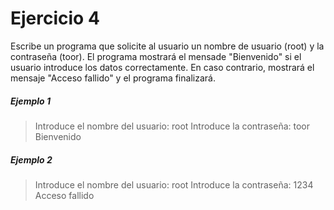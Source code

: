 # Ejercicio 4

Escribe un programa que solicite al usuario un nombre de usuario (root) y la contraseña (toor). El programa mostrará el mensade "Bienvenido" si el usuario introduce los datos correctamente. En caso contrario, mostrará el mensaje "Acceso fallido" y el programa finalizará.

##### Ejemplo 1
> Introduce el nombre del usuario: root
> Introduce la contraseña: toor
> Bienvenido

##### Ejemplo 2
> Introduce el nombre del usuario: root
> Introduce la contraseña: 1234
> Acceso fallido